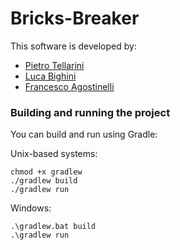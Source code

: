 # Bricks-Breaker

This software is developed by:
 - [Pietro Tellarini]()
 - [Luca Bighini]()
 - [Francesco Agostinelli]()
### Building and running the project
You can build and run using Gradle:

Unix-based systems:
```
chmod +x gradlew
./gradlew build
./gradlew run
```
Windows:
```
.\gradlew.bat build
.\gradlew run
```
